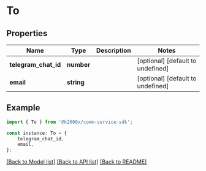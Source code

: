 # To


## Properties

Name | Type | Description | Notes
------------ | ------------- | ------------- | -------------
**telegram_chat_id** | **number** |  | [optional] [default to undefined]
**email** | **string** |  | [optional] [default to undefined]

## Example

```typescript
import { To } from '@k2600x/comm-service-sdk';

const instance: To = {
    telegram_chat_id,
    email,
};
```

[[Back to Model list]](../README.md#documentation-for-models) [[Back to API list]](../README.md#documentation-for-api-endpoints) [[Back to README]](../README.md)
